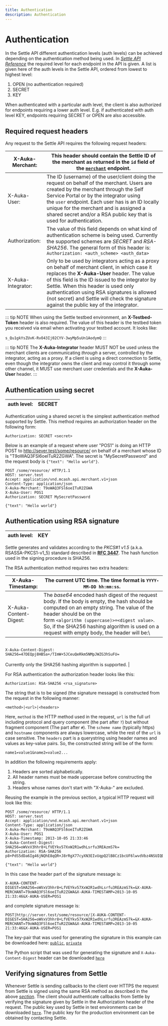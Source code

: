 ```yaml
---
title: Authentication
description: Authentication
---
```

# Authentication

In the Settle API different authentication levels (auth levels) can be achieved depending on the authentication method being used. In *[Settle API Reference](https://developer.settle.eu/handlers.html)* the required level for each endpoint in the API is given. A list is given here of the auth levels in the Settle API, ordered from lowest to highest level:

1. OPEN (no authentication required)
2. SECRET
3. KEY

When authenticated with a particular auth level, the client is also authorized for endpoints requiring a lower auth level. E.g. if authenticated with auth level KEY, endpoints requiring SECRET or OPEN are also accessible.

## Required request headers

Any request to the Settle API requires the following request headers:

| X-Auka-Merchant:   | This header should contain the Settle ID of the merchant as returned in the `id` field of the [`merchant`](https://developer.settle.eu/handlers.html#get--merchant--merchant_id-- "GET /merchant/\<merchant_id>/") endpoint.                                                                                                                                                       |
| ------------------ | ---------------------------------------------------------------------------------------------------------------------------------------------------------------------------------------------------------------------------------------------------------------------------------------------------------------------------------------------------------------------------------- |
| X-Auka-User:       | The ID (username) of the user/client doing the request on behalf of the merchant. Users are created by the merchant through the Self Service Portal or by the integrator using the `user` endpoint. Each user has is an ID locally unique for the merchant and is assigned a shared secret and/or a RSA public key that is used for authentication.                                |
| Authorization:     | The value of this field depends on what kind of authentication scheme is being used. Currently the supported schemes are *SECRET* and *RSA-SHA256*. The general form of this header is: `Authorization: <auth_scheme> <auth_data>`                                                                                                                                                 |
| X-Auka-Integrator: | Only to be used by integrators acting as a proxy on behalf of merchant client, in which case it replaces the **X-Auka-User** header. The value of this field is the ID issued to the integrator by Settle. When this header is used only authentication using RSA signatures is allowed (not secret) and Settle will check the signature against the public key of the integrator. |

::: tip NOTE
When using the Settle testbed environment, an **X-Testbed-Token** header is also required. The value of this header is the testbed token you received via email when activating your testbed account. It looks like:

`s_Qu1gkYsZUvK-RvO43Ij02CYV-3wyMp5uUn1AodymQ`
:::

::: tip NOTE
The **X-Auka-Integrator** header MUST NOT be used unless the merchant clients are communicating *through* a server, controlled by the integrator, acting as a proxy. If a client is using a direct connection to Settle, even though the integrator owns the client and may control it through some other channel, it MUST use merchant user credentials and the **X-Auka-User** header.
:::

## Authentication using secret

| auth level: | SECRET |
| ----------- | ------ |

Authentication using a shared secret is the simplest authentication method supported by Settle. This method requires an authorization header on the following form:

`Authorization: SECRET <secret>`

Below is an example of a request where user "POS1" is doing an HTTP POST to <http://sever.test/some/resource/> on behalf of a merchant whose ID is "T9oWAQ3FSl6oeITuR2ZGWA". The secret is "MySecretPassword" and the request body is `{"text": "Hello world"}`.

```http
POST /some/resource/ HTTP/1.1
HOST: server.test
Accept: application/vnd.mcash.api.merchant.v1+json
Content-Type: application/json
X-Auka-Merchant: T9oWAQ3FSl6oeITuR2ZGWA
X-Auka-User: POS1
Authorization: SECRET MySecretPassword

{"text": "Hello world"}
```

## Authentication using RSA signature[](https://developer.settle.eu/authentication.html#authentication-using-rsa-signature "Permalink to this headline")

| auth level: | KEY |
| ----------- | --- |

Settle generates and validates according to the *PKCS#1 v1.5* (a.k.a. RSASSA-PKCS1-v1_5) standard described in **[RFC 3447](http://tools.ietf.org/html/rfc3447.html)**. The hash function used in the signing procedure is SHA256.

The RSA authentication method requires two extra headers:

| X-Auka-Timestamp:      | The current UTC time. The time format is `YYYY-MM-DD hh:mm:ss`.                                                                                                                                                                                                                                                                                                                                                                                                |
| ---------------------- | -------------------------------------------------------------------------------------------------------------------------------------------------------------------------------------------------------------------------------------------------------------------------------------------------------------------------------------------------------------------------------------------------------------------------------------------------------------- |
| X-Auka-Content-Digest: | The *base64* encoded hash digest of the request body. If the body is empty, the hash should be computed on an empty string. The value of the header should be on the form `<algorithm (uppercase)>=<digest value>`. So, if the SHA256 hashing algorithm is used on a request with empty body, the header will be:\
\
`X-Auka-Content-Digest: SHA256=47DEQpj8HBSa+/TImW+5JCeuQeRkm5NMpJWZG3hSuFU=`\
\
Currently only the SHA256 hashing algorithm is supported. |



For RSA authentication the authorization header looks like this:

```http
Authorization: RSA-SHA256 <rsa_signature>
```

The string that is to be signed (the signature message) is constructed from the request in the following manner:

```
<method>|<url>|<headers>
```

Here, `method` is the HTTP method used in the request, `url` is the full url including protocol and query component (the part after `?`) but without fragment component (The part after `#`). The `scheme name` (typically https) and `hostname` components are always lowercase, while the rest of the `url` is case sensitive. The `headers` part is a querystring using header names and values as key-value pairs. So, the constructed string will be of the form:

```
name1=value1&name2=value2...
```

In addition the following requirements apply:

1. Headers are sorted alphabetically.
2. All header names must be made uppercase before constructing the string.
3. Headers whose names don't start with "X-Auka-" are excluded.

Reusing the example in the previous section, a typical HTTP request will look like this:

```http
POST /some/resource/ HTTP/1.1
HOST: server.test
Accept: application/vnd.mcash.api.merchant.v1+json
Content-Type: application/json
X-Auka-Merchant: T9oWAQ3FSl6oeITuR2ZGWA
X-Auka-User: POS1
X-Auka-Timestamp: 2013-10-05 21:33:46
X-Auka-Content-Digest: SHA256=oWVxV3hhr8+LfVEYkv57XxW2R1wdhLsrfu3REAzmS7k=
Authorization: RSA-SHA256 p8+PdS5dDa6Ig46jNQhE8qQR+J8rRgX77cyXN3EIvUqpQ2lB8Cz1bcUF6lwvdVbz4NSUIQD/OCT8X2WtqRNbPW+5DDzGC1TytiV6p0EXiMOAl7s6kioHnVGaiCSHyfO6ZYB7ubtcMtUE0+7OEUcPeaqSHeL4wwUkO8W0+euwGsfwl9gOoQHBFIOh0bh8z3JNGhUeIZM8fvrk+8kj/s2A70IBvUOLwcFeP8uf6gTi1fz7BtgJ5rHmfvn9HvrsyO53/nx2mXZdAap4MfOZa6dp0ievZ5kU1vEfB2R6f4uPHzKLnaePlDOQMTk+uHlxU0ChkSqenbgJvpGuaOGiQekwsA==

{"text": "Hello world"}
```

In this case the header part of the signature message is:

```http
X-AUKA-CONTENT-DIGEST=SHA256=oWVxV3hhr8+LfVEYkv57XxW2R1wdhLsrfu3REAzmS7k=&X-AUKA-MERCHANT=T9oWAQ3FSl6oeITuR2ZGWA&X-AUKA-TIMESTAMP=2013-10-05 21:33:46&X-AUKA-USER=POS1
```

and complete signature message is:

```http
POST|http://server.test/some/resource/|X-AUKA-CONTENT-DIGEST=SHA256=oWVxV3hhr8+LfVEYkv57XxW2R1wdhLsrfu3REAzmS7k=&X-AUKA-MERCHANT=T9oWAQ3FSl6oeITuR2ZGWA&X-AUKA-TIMESTAMP=2013-10-05 21:33:46&X-AUKA-USER=POS1
```

The key-pair that was used for generating the signature in this example can be downloaded here: [`public`](https://developer.settle.eu/_downloads/sample-pubkey.pem), [`private`](https://developer.settle.eu/_downloads/sample-privkey.pem)

The Python script that was used for generating the signature and `X-Auka-Content-Digest` header can be downloaded [`here`](https://developer.settle.eu/_downloads/rsa_example.py)

## Verifying signatures from Settle[](https://developer.settle.eu/authentication.html#verifying-signatures-from-settle "Permalink to this headline")

Whenever Settle is sending callbacks to the client over HTTPS the request from Settle is signed using the same RSA method as described in the above *[section](https://developer.settle.eu/authentication.html#authentication-rsa-signing)*. The client should authenticate callbacks from Settle by verifying the signature given by Settle in the Authorization header of the request. The public key used by Settle in test environments can be downloaded [`here`](https://developer.settle.eu/_downloads/testserver-pub.pem). The public key for the production environment can be obtained by contacting Settle.